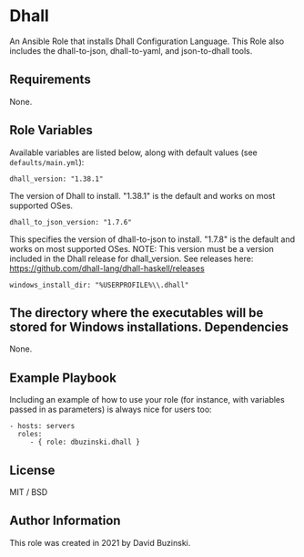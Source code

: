Dhall
=========

An Ansible Role that installs Dhall Configuration Language. This Role also includes the dhall-to-json, dhall-to-yaml, and json-to-dhall tools.

Requirements
------------

None.

Role Variables
--------------

Available variables are listed below, along with default values (see `defaults/main.yml`):

    dhall_version: "1.38.1"

The version of Dhall to install. "1.38.1" is the default and works on most supported OSes. 

    dhall_to_json_version: "1.7.6"

This specifies the version of dhall-to-json to install. "1.7.8" is the default and works on most supported OSes. NOTE: This version must be a version included in the Dhall release for dhall_version. See releases here: https://github.com/dhall-lang/dhall-haskell/releases

    windows_install_dir: "%USERPROFILE%\\.dhall"

The directory where the executables will be stored for Windows installations.
Dependencies
------------

None.

Example Playbook
----------------

Including an example of how to use your role (for instance, with variables passed in as parameters) is always nice for users too:

    - hosts: servers
      roles:
         - { role: dbuzinski.dhall }

License
-------

MIT / BSD

Author Information
------------------

This role was created in 2021 by David Buzinski.